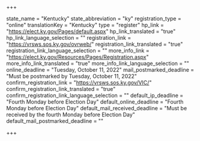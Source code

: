 +++

state_name = "Kentucky"
state_abbreviation = "ky"
registration_type = "online"
translationKey = "Kentucky"
type = "register"
hp_link = "https://elect.ky.gov/Pages/default.aspx"
hp_link_translated = "true"
hp_link_language_selection = ""
registration_link = "https://vrsws.sos.ky.gov/ovrweb/"
registration_link_translated = "true"
registration_link_language_selection = ""
more_info_link = "https://elect.ky.gov/Resources/Pages/Registration.aspx"
more_info_link_translated = "true"
more_info_link_language_selection = ""
online_deadline = "Tuesday, October 11, 2022"
mail_postmarked_deadline = "Must be postmarked by Tuesday, October 11, 2022"
confirm_registration_link = "https://vrsws.sos.ky.gov/VIC/"
confirm_registration_link_translated = "true"
confirm_registration_link_language_selection = ""
default_ip_deadline = "Fourth Monday before Election Day"
default_online_deadline = "Fourth Monday before Election Day"
default_mail_received_deadline = "Must be received by the fourth Monday before Election Day"
default_mail_postmarked_deadline = ""

+++